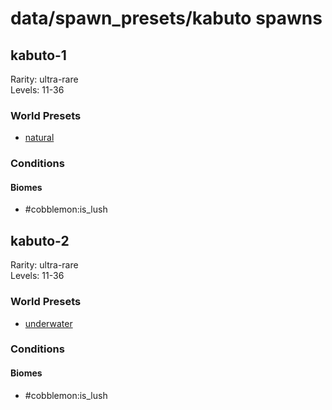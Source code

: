 # data/spawn_presets/kabuto spawns  
  
## kabuto-1  
Rarity: ultra-rare  
Levels: 11-36  
  
### World Presets  
* [natural](/data/spawn_data/natural.md)  
  
### Conditions  
  
#### Biomes  
  * #cobblemon:is_lush
  
  
## kabuto-2  
Rarity: ultra-rare  
Levels: 11-36  
  
### World Presets  
* [underwater](/data/spawn_data/underwater.md)  
  
### Conditions  
  
#### Biomes  
  * #cobblemon:is_lush
  
